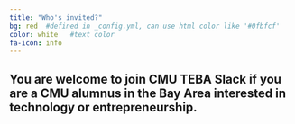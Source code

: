 ```yaml
---
title: "Who's invited?"
bg: red  #defined in _config.yml, can use html color like '#0fbfcf'
color: white   #text color
fa-icon: info
---
```


## You are welcome to join CMU TEBA Slack if you are a CMU alumnus in the Bay Area interested in technology or entrepreneurship.
